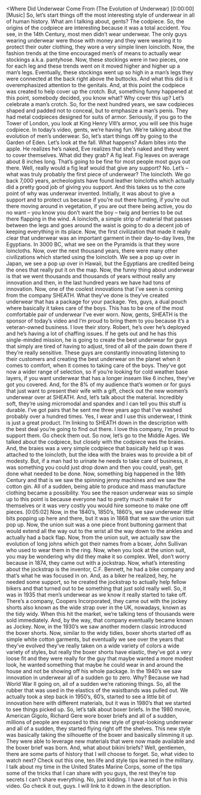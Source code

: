 <Where Did Underwear Come From (The Evolution of Underwear) [0:00:00] [Music] So, let’s start things off the most interesting style of underwear in all of human history. What am I talking about, gents? The codpiece. So, the origins of the codpiece are interesting because it was a total accident. You see, in the 14th Century, most men didn’t wear underwear. The only guys wearing underwear were those with money and they were wearing it to protect their outer clothing, they wore a very simple linen loincloth. Now, the fashion trends at the time encouraged men’s of means to actually wear stockings a.k.a. pantyhose. Now, these stockings were in two pieces, one for each leg and these trends went on it moved higher and higher up a man’s legs. Eventually, these stockings went up so high in a man’s legs they were connected at the back right above the buttocks. And what this did is it overemphasized attention to the genitals. And, at this point the codpiece was created to help cover up the crotch. But, something funny happened at this point, somebody decided, you know what? Why cover this up? Let’s celebrate a man’s crotch. So, for the next hundred years, we saw codpieces shaped and padded not to conceal, but to emphasize a man’s penis. They had metal codpieces designed for suits of armor. Seriously, if you go to the Tower of London, you look at King Henry VIII’s armor, you will see this huge codpiece. In today’s video, gents, we’re having fun. We’re talking about the evolution of men’s underwear. So, let’s start things off by going to the Garden of Eden. Let’s look at the fall. What happens? Adam bites into the apple. He realizes he’s naked, Eve realizes that she’s naked and they went to cover themselves. What did they grab? A fig leaf. Fig leaves on average about 8 inches long. That’s going to be fine for most people most guys out there. Well, really would a fig leaf would that give any support? No. Let’s – what was truly probably the first piece of underwear? The loincloth. We go back 7,000 years, archeologists have found leather loincloths which actually did a pretty good job of giving you support. And this takes us to the core point of why was underwear invented. Initially, it was about to give a support and to protect us because if you’re out there hunting, if you’re out there moving around in vegetation, if you are out there being active, you do no want – you know you don’t want the boy – twig and berries to be out there flapping in the wind. A loincloth, a simple strip of material that passes between the legs and goes around the waist is going to do a decent job of keeping everything in its place. Now, the first civilization that made it really clear that underwear was an important garment in their day-to-day lives, the Egyptians. In 3000 BC, what we see on the Pyramids is that they wore loincloths. Now, over the next thousand years, there were many other civilizations which started using the loincloth. We see a pop up over in Japan, we see a pop up over in Hawaii, but the Egyptians are credited being the ones that really put it on the map. Now, the funny thing about underwear is that we went thousands and thousands of years without really any innovation and then, in the last hundred years we have had tons of innovation. Now, one of the coolest innovations that I’ve seen is coming from the company SHEATH. What they’ve done is they’ve created underwear that has a package for your package. Yes, guys, a dual pouch where basically it takes care of the boys. This has to be one of the most comfortable pair of underwear I’ve ever worn. Now, gents, SHEATH is the sponsor of today’s video and I’m proud to bring them to you because it’s a veteran-owned business. I love their story. Robert, he’s over he’s deployed and he’s having a lot of chaffing issues. If he gets out and he has this single-minded mission, he is going to create the best underwear for guys that simply are tired of having to adjust, tired of all of the pain down there if they’re really sensitive. These guys are constantly innovating listening to their customers and creating the best underwear on the planet when it comes to comfort, when it comes to taking care of the boys. They’ve got now a wider range of selection, so if you’re looking for cold weather base layers, if you want underwear that has a longer inseam like 6 inches, they’ve got you covered. And, for the 8% of my audience that’s women or for guys that just want to present their wife with a gift, check out the new women’s underwear over at SHEATH. And, let’s talk about the material. Incredibly soft, they’re using micromodal and spandex and I can tell you this stuff is durable. I’ve got pairs that he sent me three years ago that I’ve washed probably over a hundred times. Yes, I wear and I use this underwear, I think is just a great product. I’m linking to SHEATH down in the description with the best deal you’re going to find out there. I love this company, I’m proud to support them. Go check them out. So now, let’s go to the Middle Ages. We talked about the codpiece, but closely with the codpiece was the braies. And, the braies was a very simple codpiece that basically held up it was attached to the loincloth, but the idea with the braies was to provide a bit of modesty. But, if a man had to urinate he needs to take care of business, it was something you could just drop down and then you could, yeah, get done what needed to be done. Now, something big happened in the 18th Century and that is we saw the spinning jenny machines and we saw the cotton gin. All of a sudden, being able to produce and mass manufacture clothing became a possibility. You see the reason underwear was so simple up to this point is because everyone had to pretty much make it for themselves or it was very costly you would hire someone to make one off pieces. [0:05:02] Now, in the 1840’s, 1850’s, 1860’s, we saw underwear little bits popping up here and there, but it was in 1868 that we saw the union suit pop up. Now, the union suit was a one piece front buttoning garment that would extend all the way out to the wrist all the way down to the ankles and actually had a back flap. Now, from the union suit, we actually saw the evolution of long johns which got their names from a boxer, John Sullivan who used to wear them in the ring. Now, when you look at the union suit, you may be wondering why did they make it so complex. Well, don’t worry because in 1874, they came out with a jockstrap. Now, what’s interesting about the jockstrap is the inventor, C.F. Bennett, he had a bike company and that’s what he was focused in on. And, as a biker he realized, hey, he needed some support, so he created the jockstrap to actually help fellow bikers and that turned out to be something that just sold really well. So, it was in 1935 that men’s underwear as we know it really started to take off. There’s a company, Coopers Incorporated, they came out with the jockey shorts also known as the wide strap over in the UK, nowadays, known as the tidy widy. When this hit the market, we’re talking tens of thousands were sold immediately. And, by the way, that company eventually became known as Jockey. Now, in the 1930’s we saw another modern classic introduced the boxer shorts. Now, similar to the widy tidies, boxer shorts started off as simple white cotton garments, but eventually we see over the years that they’ve evolved they’ve really taken on a wide variety of colors a wide variety of styles, but really the boxer shorts have elastic, they’ve got a very loose fit and they were really for the guy that maybe wanted a more modest look, he wanted something that maybe he could wear in and around the house and not be showing off his whole package. In the 1940’s we saw innovation in underwear all of a sudden go to zero. Why? Because we had World War II going on, all of a sudden we’re rationing things. So, all the rubber that was used in the elastics of the waistbands was pulled out. We actually took a step back in 1950’s, 60’s, started to see a little bit of innovation here with different materials, but it was in 1980’s that we started to see things picked up. So, let’s talk about boxer briefs. In the 1980 movie, American Gigolo, Richard Gere wore boxer briefs and all of a sudden, millions of people are exposed to this new style of great-looking underwear and all of a sudden, they started flying right off the shelves. This new style was basically taking the silhouette of the boxer and basically slimming it up. They were able to leverage new materials that were now made available and the boxer brief was born. And, what about bikini briefs? Well, gentlemen, there are some parts of history that I will choose to forget. So, what video to watch next? Check out this one, ten life and style tips learned in the military. I talk about my time in the United States Marine Corps, some of the tips some of the tricks that I can share with you guys, the rest they’re top secrets I can’t share everything. No, just kidding. I have a lot of fun in this video. Go check it out, guys. I will link to it down in the description.
